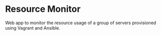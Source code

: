 # Resource Monitor
Web app to monitor the resource usage of a group of servers provisioned using Vagrant and Ansible.
